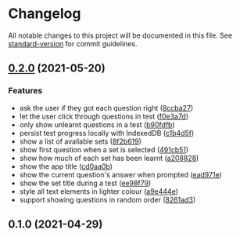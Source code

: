 # Changelog

All notable changes to this project will be documented in this file. See [standard-version](https://github.com/conventional-changelog/standard-version) for commit guidelines.

## [0.2.0](https://personal.github.com/jonpepler/flash-cards/compare/v0.1.0...v0.2.0) (2021-05-20)


### Features

* ask the user if they got each question right ([8ccba27](https://personal.github.com/jonpepler/flash-cards/commit/8ccba273cbc0ae8fa970361ec19f646ad919cec3))
* let the user click through questions in test ([f0e3a7d](https://personal.github.com/jonpepler/flash-cards/commit/f0e3a7debde1fd1138a440c2c31191065216bdfe))
* only show unlearnt questions in a test ([b90fdfb](https://personal.github.com/jonpepler/flash-cards/commit/b90fdfb2af758b8744a6feba945ff7cec5a84daa))
* persist test progress locally with IndexedDB ([c1b4d5f](https://personal.github.com/jonpepler/flash-cards/commit/c1b4d5fe1518dcf4aeb944e200f94e69007e7f32))
* show a list of available sets ([8f2b619](https://personal.github.com/jonpepler/flash-cards/commit/8f2b619eef0f3c21d1d1027dd1c7f5cc9f677855))
* show first question when a set is selected ([491cb51](https://personal.github.com/jonpepler/flash-cards/commit/491cb51e3f85f97a80e601dfa5eb831cd2f46ce6))
* show how much of each set has been learnt ([a208828](https://personal.github.com/jonpepler/flash-cards/commit/a208828115bcc9fce2aec06459ec5b87bb7464c5))
* show the app title ([cd0aa0b](https://personal.github.com/jonpepler/flash-cards/commit/cd0aa0bc358c55a13a5c1eb86ba32699d33c2e20))
* show the current question's answer when prompted ([ead971e](https://personal.github.com/jonpepler/flash-cards/commit/ead971e8e4265668c7a99885c682d9b52856d51e))
* show the set title during a test ([ee98f79](https://personal.github.com/jonpepler/flash-cards/commit/ee98f79acf340a749de387a580dc56efd325ac8a))
* style all text elements in lighter colour ([a9e444e](https://personal.github.com/jonpepler/flash-cards/commit/a9e444ebdd928462a20b944c84ab8afbcabc0f02))
* support showing questions in random order ([8261ad3](https://personal.github.com/jonpepler/flash-cards/commit/8261ad365395ac8cdf6c55892da8825e4529e813))

## 0.1.0 (2021-04-29)
